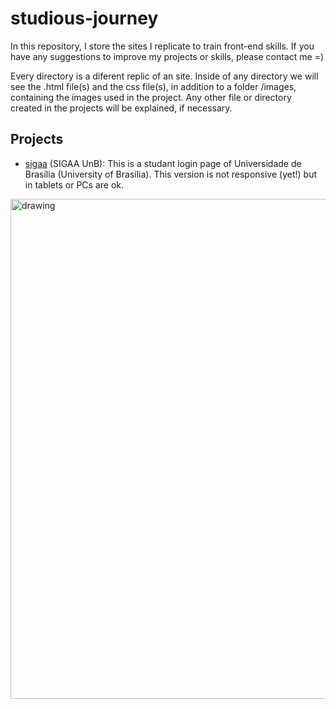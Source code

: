 # studious-journey

In this repository, I store the sites I replicate to train front-end skills. If you have any suggestions to improve my projects or skills, please contact me =)

Every directory is a diferent replic of an site. Inside of any directory we will see the .html file(s) and the css file(s), in addition to a folder /images, containing the images used in the project. Any other file or directory created in the projects will be explained, if necessary.

## Projects
- [sigaa](https://github.com/lucaslimadf/studious-journey/tree/main/sigaa) (SIGAA UnB):
This is a studant login page of Universidade de Brasília (University of Brasília). This version is not responsive (yet!) but in tablets or PCs are ok. 
<img src="https://user-images.githubusercontent.com/28371913/146435804-ac75fea9-1faf-4e2c-b50b-c592bd0eb4a4.png" alt="drawing" width="800"/>


